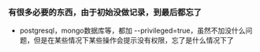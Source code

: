 ### 有很多必要的东西，由于初始没做记录，到最后都忘了
* postgresql，mongo数据库等，都加 --privileged=true，虽然不加没什么问题，但是在某些情况下某些操作会提示没有权限，忘了是什么情况下了
 